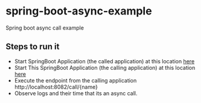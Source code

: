 # spring-boot-async-example
Spring boot async call example

## Steps to run it
* Start SpringBoot Application (the called application) at this location [here](https://github.com/sayed-ansarali-code/spring-boot-async-example/tree/main/async-example-called-service)
* Start This SpringBoot Application (the calling application) at this location [here](https://github.com/sayed-ansarali-code/spring-boot-async-example/tree/main/async-example-calling-service)
* Execute the endpoint from the calling application http://localhost:8082/call/{name}
* Observe logs and their time that its an async call.
